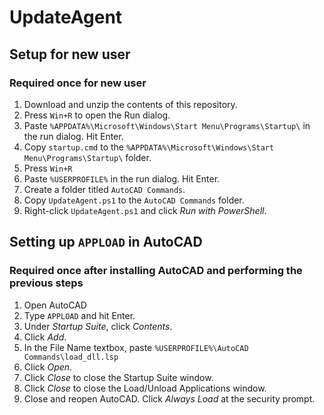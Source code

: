 # UpdateAgent
## Setup for new user
### Required once for new user
1. Download and unzip the contents of this repository.
1. Press `Win+R` to open the Run dialog.
1. Paste `%APPDATA%\Microsoft\Windows\Start Menu\Programs\Startup\` in the run dialog. Hit Enter.
1. Copy `startup.cmd` to the `%APPDATA%\Microsoft\Windows\Start Menu\Programs\Startup\` folder.
1. Press `Win+R`
1. Paste `%USERPROFILE%` in the run dialog. Hit Enter.
1. Create a folder titled `AutoCAD Commands`.
1. Copy `UpdateAgent.ps1` to the `AutoCAD Commands` folder.
1. Right-click `UpdateAgent.ps1` and click *Run with PowerShell*.

## Setting up `APPLOAD` in AutoCAD
### Required once after installing AutoCAD and performing the previous steps
1. Open AutoCAD
1. Type `APPLOAD` and hit Enter.
1. Under *Startup Suite*, click *Contents*.
1. Click *Add*.
1. In the File Name textbox, paste `%USERPROFILE%\AutoCAD Commands\load_dll.lsp`
1. Click *Open*.
1. Click *Close* to close the Startup Suite window.
1. Click *Close* to close the Load/Unload Applications window.
1. Close and reopen AutoCAD. Click *Always Load* at the security prompt.